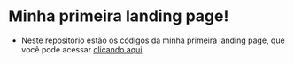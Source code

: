 # Minha primeira landing page!

- Neste repositório estão os códigos da minha primeira landing page, que você pode acessar [clicando aqui](https://firstylandingpage.netlify.app/)
